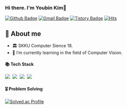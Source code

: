 ### Hi there. I'm Youbin Kim👋
[![Github Badge](https://img.shields.io/badge/-Ubin108-grey?style=flat&logo=github&logoColor=white&link=https://github.com/Ubin108/)](https://www.github.com/Ubin108/) 
[![Gmail Badge](https://img.shields.io/badge/-ybin0108-c14438?style=flat&logo=Gmail&logoColor=white&link=mailto:devcseo@gmail.com)](mailto:devcseo@gmail.com) 
[![Tistory Badge](https://img.shields.io/badge/PS%20Blog-yellow?style=flat&logoColor=white)](https://bingorithm.tistory.com/)
[![Hits](https://hits.seeyoufarm.com/api/count/incr/badge.svg?url=https%3A%2F%2Fgithub.com%2FUbin108%2Fhit-counter&count_bg=%2379C83D&title_bg=%23555555&icon=&icon_color=%23E7E7E7&title=hits&edge_flat=false)](https://hits.seeyoufarm.com)

## 💬 About me
- 🏛️ SKKU Computer Sience 18.
- 🌱 I’m currently learning in the field of Computer Vision.

#### 📚 Tech Stack
<p>
  <img src="https://img.shields.io/badge/C++-00599C?style=flat-square&logo=C%2B%2B&logoColor=white"/></a>&nbsp 
  <img src="https://img.shields.io/badge/Python-3766AB?style=flat-square&logo=Python&logoColor=white"/></a>&nbsp 
  <img src="https://img.shields.io/badge/Javascript-ffb13b?style=flat-square&logo=javascript&logoColor=white"/></a>&nbsp 
  <img src="https://img.shields.io/badge/Node.js-339933?style=flat-square&logo=Node.js&logoColor=white"/></a>&nbsp 
</p>



#### 🎖️ Problem Solving
[![Solved.ac Profile](http://mazassumnida.wtf/api/generate_badge?boj=ybin108)](https://solved.ac/ybin108)
